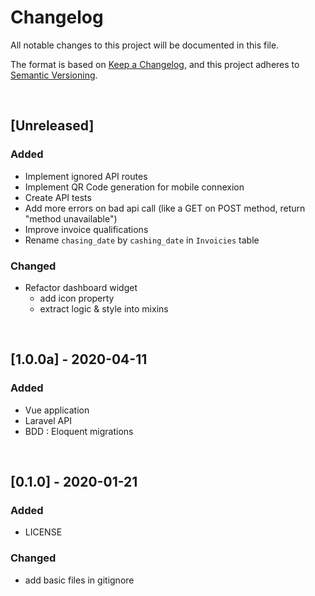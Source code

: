 <!-- markdownlint-disable MD012 MD022 MD024 -->
# Changelog
All notable changes to this project will be documented in this file.

The format is based on [Keep a Changelog](https://keepachangelog.com/en/1.0.0/),
and this project adheres to [Semantic Versioning](https://semver.org/spec/v2.0.0.html).



&nbsp; <!-- break line -->


## [Unreleased]

### Added

- Implement ignored API routes
- Implement QR Code generation for mobile connexion
- Create API tests
- Add more errors on bad api call (like a GET on POST method, return "method unavailable")
- Improve invoice qualifications
- Rename `chasing_date` by `cashing_date` in `Invoicies` table

### Changed

- Refactor dashboard widget
    - add icon property
    - extract logic & style into mixins


&nbsp; <!-- break line -->


## [1.0.0a] - 2020-04-11

### Added

- Vue application
- Laravel API
- BDD : Eloquent migrations


&nbsp; <!-- break line -->


## [0.1.0] - 2020-01-21

### Added

- LICENSE

### Changed

- add basic files in gitignore
